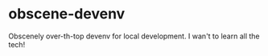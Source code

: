 # obscene-devenv
Obscenely over-th-top devenv for local development. I wan't to learn all the tech!

